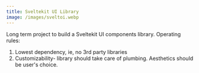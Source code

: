 ```yaml
---
title: Sveltekit UI Library
image: /images/sveltoi.webp
---
```



Long term project to build a Sveltekit UI components library. Operating rules:

1. Lowest dependency, ie, no 3rd party libraries
2. Customizability- library should take care of plumbing. Aesthetics should be user's choice.